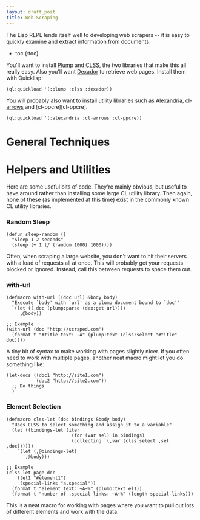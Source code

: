 ```yaml
---
layout: draft_post
title: Web Scraping
---
```


The Lisp REPL lends itself well to developing web scrapers -- it is easy to
quickly examine and extract information from documents.

* toc
{:toc}

You'll want to install [Plump][plump] and [CLSS][clss], the two libraries that
make this all really easy. Also you'll want [Dexador][dexador] to retrieve web
pages. Install them with Quicklisp:

~~~ common_lisp
(ql:quickload '(:plump :clss :dexador))
~~~

You will probably also want to install utility libraries such
as [Alexandria][alexandria], [cl-arrows][cl-arrows] and [cl-ppcre][cl-ppcre].

~~~ common_lisp
(ql:quickload '(:alexandria :cl-arrows :cl-ppcre))
~~~

[dexador]: https://github.com/fukamachi/dexador
[plump]: https://shinmera.github.io/plump
[clss]: https://github.com/Shinmera/CLSS
[alexandria]: https://common-lisp.net/project/alexandria
[cl-arrows]: https://github.com/nightfly19/cl-arrows


# General Techniques



# Helpers and Utilities

Here are some useful bits of code. They're mainly obvious, but useful to have
around rather than installing some large CL utility library. Then again, none of
these (as implemented at this time) exist in the commonly known CL utility
libraries.


### Random Sleep

~~~ common_lisp
(defun sleep-random ()
  "Sleep 1-2 seconds"
  (sleep (+ 1 (/ (random 1000) 1000))))
~~~

Often, when scraping a large website, you don't want to hit their servers with a
load of requests all at once. This will probably get your requests blocked or
ignored. Instead, call this between requests to space them out.


### with-url

~~~ common_lisp
(defmacro with-url ((doc url) &body body)
  "Execute `body' with `url' as a plump document bound to `doc'"
  `(let ((,doc (plump:parse (dex:get url))))
     ,@body))
     
;; Example
(with-url (doc "http://scraped.com")
  (format t "#title text: ~A" (plump:text (clss:select "#title" doc))))
~~~

A tiny bit of syntax to make working with pages slightly nicer. If you often
need to work with multiple pages, another neat macro might let you do something
like:

~~~ common_lisp
(let-docs ((doc1 "http://site1.com")
           (doc2 "http://site2.com"))
  ;; Do things
  )
~~~


### Element Selection

~~~ common_lisp
(defmacro clss-let (doc bindings &body body)
  "Uses CLSS to select something and assign it to a variable"
  (let ((bindings-let (iter
                        (for (var sel) in bindings)
                        (collecting `(,var (clss:select ,sel ,doc))))))
    `(let (,@bindings-let)
       ,@body)))
       
;; Example
(clss-let page-doc
    ((el1 "#element1")
     (special-links "a.special"))
  (format t "element text: ~A~%" (plump:text el1))
  (format t "number of .special links: ~A~%" (length special-links)))
~~~

This is a neat macro for working with pages where you want to pull out lots of
different elements and work with the data.
